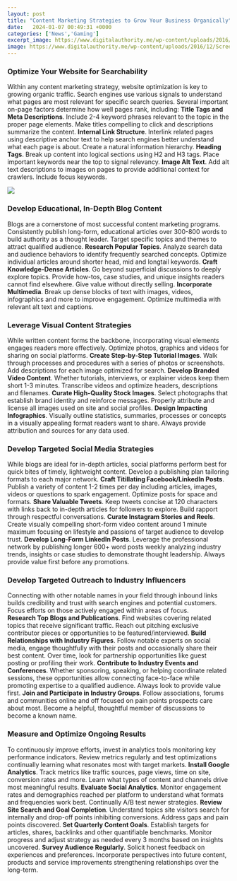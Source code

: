 ```yaml
---
layout: post
title: "Content Marketing Strategies to Grow Your Business Organically"
date:   2024-01-07 00:49:31 +0000
categories: ['News','Gaming']
excerpt_image: https://www.digitalauthority.me/wp-content/uploads/2016/12/Screen-Shot-2017-01-30-at-8.12.46-PM-1-1024x567.png
image: https://www.digitalauthority.me/wp-content/uploads/2016/12/Screen-Shot-2017-01-30-at-8.12.46-PM-1-1024x567.png
---
```


### Optimize Your Website for Searchability
Within any content marketing strategy, website optimization is key to growing organic traffic. Search engines use various signals to understand what pages are most relevant for specific search queries. Several important on-page factors determine how well pages rank, including:
**Title Tags and Meta Descriptions**. Include 2-4 keyword phrases relevant to the topic in the proper page elements. Make titles compelling to click and descriptions summarize the content. 
**Internal Link Structure**. Interlink related pages using descriptive anchor text to help search engines better understand what each page is about. Create a natural information hierarchy.
**Heading Tags**. Break up content into logical sections using H2 and H3 tags. Place important keywords near the top to signal relevancy.
**Image Alt Text**. Add alt text descriptions to images on pages to provide additional context for crawlers. Include focus keywords.

![](http://www.bitrebels.com/wp-content/uploads/2013/06/grow-your-business-marketing-infographic.jpg)
### Develop Educational, In-Depth Blog Content 
Blogs are a cornerstone of most successful content marketing programs. Consistently publish long-form, educational articles over 300-800 words to build authority as a thought leader. Target specific topics and themes to attract qualified audience.
**Research Popular Topics**. Analyze search data and audience behaviors to identify frequently searched concepts. Optimize individual articles around shorter head, mid and longtail keywords.
**Craft Knowledge-Dense Articles**. Go beyond superficial discussions to deeply explore topics. Provide how-tos, case studies, and unique insights readers cannot find elsewhere. Give value without directly selling. 
**Incorporate Multimedia**. Break up dense blocks of text with images, videos, infographics and more to improve engagement. Optimize multimedia with relevant alt text and captions.
### Leverage Visual Content Strategies
While written content forms the backbone, incorporating visual elements engages readers more effectively. Optimize photos, graphics and videos for sharing on social platforms. 
**Create Step-by-Step Tutorial Images**. Walk through processes and procedures with a series of photos or screenshots. Add descriptions for each image optimized for search. 
**Develop Branded Video Content**. Whether tutorials, interviews, or explainer videos keep them short 1-3 minutes. Transcribe videos and optimize headers, descriptions and filenames. 
**Curate High-Quality Stock Images**. Select photographs that establish brand identity and reinforce messages. Properly attribute and license all images used on site and social profiles. 
**Design Impacting Infographics**. Visually outline statistics, summaries, processes or concepts in a visually appealing format readers want to share. Always provide attribution and sources for any data used.
### Develop Targeted Social Media Strategies
While blogs are ideal for in-depth articles, social platforms perform best for quick bites of timely, lightweight content. Develop a publishing plan tailoring formats to each major network. 
**Craft Titillating Facebook/LinkedIn Posts**. Publish a variety of content 1-2 times per day including articles, images, videos or questions to spark engagement. Optimize posts for space and formats. 
**Share Valuable Tweets**. Keep tweets concise at 120 characters with links back to in-depth articles for followers to explore. Build rapport through respectful conversations. 
**Curate Instagram Stories and Reels**. Create visually compelling short-form video content around 1 minute maximum focusing on lifestyle and passions of target audience to develop trust. 
**Develop Long-Form LinkedIn Posts**. Leverage the professional network by publishing longer 600+ word posts weekly analyzing industry trends, insights or case studies to demonstrate thought leadership. Always provide value first before any promotions.
### Develop Targeted Outreach to Industry Influencers 
Connecting with other notable names in your field through inbound links builds credibility and trust with search engines and potential customers. Focus efforts on those actively engaged within areas of focus.  
**Research Top Blogs and Publications**. Find websites covering related topics that receive significant traffic. Reach out pitching exclusive contributor pieces or opportunities to be featured/interviewed.
**Build Relationships with Industry Figures**. Follow notable experts on social media, engage thoughtfully with their posts and occasionally share their best content. Over time, look for partnership opportunities like guest posting or profiling their work. 
**Contribute to Industry Events and Conferences**. Whether sponsoring, speaking, or helping coordinate related sessions, these opportunities allow connecting face-to-face while promoting expertise to a qualified audience. Always look to provide value first.
**Join and Participate in Industry Groups**. Follow associations, forums and communities online and off focused on pain points prospects care about most. Become a helpful, thoughtful member of discussions to become a known name.
### Measure and Optimize Ongoing Results
To continuously improve efforts, invest in analytics tools monitoring key performance indicators. Review metrics regularly and test optimizations continually learning what resonates most with target markets.
**Install Google Analytics**. Track metrics like traffic sources, page views, time on site, conversion rates and more. Learn what types of content and channels drive most meaningful results. 
**Evaluate Social Analytics**. Monitor engagement rates and demographics reached per platform to understand what formats and frequencies work best. Continually A/B test newer strategies.
**Review Site Search and Goal Completion**. Understand topics site visitors search for internally and drop-off points inhibiting conversions. Address gaps and pain points discovered.
**Set Quarterly Content Goals**. Establish targets for articles, shares, backlinks and other quantifiable benchmarks. Monitor progress and adjust strategy as needed every 3 months based on insights uncovered. 
**Survey Audience Regularly**. Solicit honest feedback on experiences and preferences. Incorporate perspectives into future content, products and service improvements strengthening relationships over the long-term.